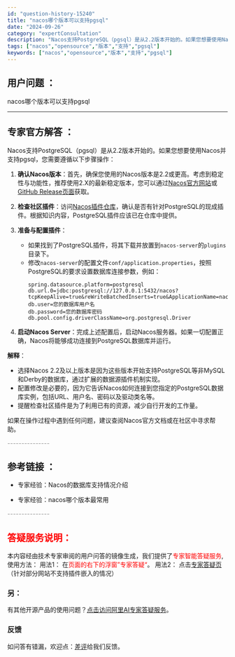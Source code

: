 ```yaml
---
id: "question-history-15240"
title: "nacos哪个版本可以支持pgsql"
date: "2024-09-26"
category: "expertConsultation"
description: "Nacos支持PostgreSQL（pgsql）是从2.2版本开始的。如果您想要使用Nacos并支持pgsql，您需要遵循以下步骤操作：1. **确认Nacos版本**：首先，确保您使用的Nacos版本是2.2或更高。考虑到稳定性与功能性，推荐使用2.X的最新稳定版本，您可以通过[Nacos官方网站"
tags: ["nacos","opensource","版本","支持","pgsql"]
keywords: ["nacos","opensource","版本","支持","pgsql"]
---
```


## 用户问题 ： 
 nacos哪个版本可以支持pgsql  

---------------
## 专家官方解答 ：

Nacos支持PostgreSQL（pgsql）是从2.2版本开始的。如果您想要使用Nacos并支持pgsql，您需要遵循以下步骤操作：

1. **确认Nacos版本**：首先，确保您使用的Nacos版本是2.2或更高。考虑到稳定性与功能性，推荐使用2.X的最新稳定版本，您可以通过[Nacos官方网站](https://nacos.io/download/nacos-server/)或[GitHub Release页面](https://github.com/alibaba/nacos/releases)获取。

2. **检查社区插件**：访问[Nacos插件仓库](https://github.com/nacos-group/nacos-plugin)，确认是否有针对PostgreSQL的现成插件。根据知识内容，PostgreSQL插件应该已在仓库中提供。

3. **准备与配置插件**：
   - 如果找到了PostgreSQL插件，将其下载并放置到`nacos-server`的`plugins`目录下。
   - 修改`nacos-server`的配置文件`conf/application.properties`，按照PostgreSQL的要求设置数据库连接参数，例如：
     ```
     spring.datasource.platform=postgresql
     db.url.0=jdbc:postgresql://127.0.0.1:5432/nacos?tcpKeepAlive=true&reWriteBatchedInserts=true&ApplicationName=nacos_java
     db.user=您的数据库用户名
     db.password=您的数据库密码
     db.pool.config.driverClassName=org.postgresql.Driver
     ```

4. **启动Nacos Server**：完成上述配置后，启动Nacos服务器。如果一切配置正确，Nacos将能够成功连接到PostgreSQL数据库并运行。

**解释**：
- 选择Nacos 2.2及以上版本是因为这些版本开始支持PostgreSQL等非MySQL和Derby的数据库，通过扩展的数据源插件机制实现。
- 配置修改是必要的，因为它告诉Nacos如何连接到您指定的PostgreSQL数据库实例，包括URL、用户名、密码以及驱动类名等。
- 提醒检查社区插件是为了利用已有的资源，减少自行开发的工作量。

如果在操作过程中遇到任何问题，建议查阅Nacos官方文档或在社区中寻求帮助。


<font color="#949494">---------------</font> 


## 参考链接 ：

* 专家经验：Nacos的数据库支持情况介绍 
 
 * 专家经验：nacos哪个版本最常用 


 <font color="#949494">---------------</font> 
 


## <font color="#FF0000">答疑服务说明：</font> 

本内容经由技术专家审阅的用户问答的镜像生成，我们提供了<font color="#FF0000">专家智能答疑服务</font>,使用方法：
用法1： 在<font color="#FF0000">页面的右下的浮窗”专家答疑“</font>。
用法2： 点击[专家答疑页](https://answer.opensource.alibaba.com/docs/intro)（针对部分网站不支持插件嵌入的情况）
### 另：


有其他开源产品的使用问题？[点击访问阿里AI专家答疑服务](https://answer.opensource.alibaba.com/docs/intro)。
### 反馈
如问答有错漏，欢迎点：[差评](https://ai.nacos.io/user/feedbackByEnhancerGradePOJOID?enhancerGradePOJOId=15263)给我们反馈。
